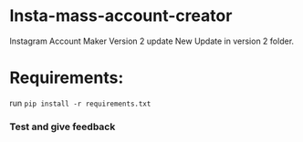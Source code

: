 # Insta-mass-account-creator
Instagram  Account Maker Version 2 update
New Update in version 2 folder.

# Requirements:
run `pip install -r requirements.txt`

### Test and give feedback
